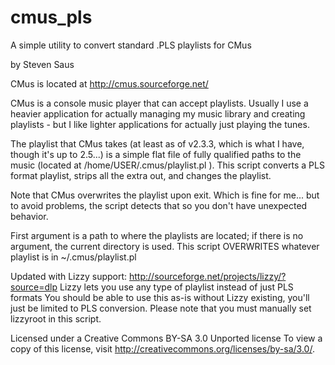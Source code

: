cmus_pls
========

A simple utility to convert standard .PLS playlists for CMus

by Steven Saus
 
CMus is located at http://cmus.sourceforge.net/

CMus is a console music player that can accept playlists.  Usually I use a 
heavier application for actually managing my music library and creating 
playlists - but I like lighter applications for actually just playing the
tunes.  

The playlist that CMus takes (at least as of v2.3.3, which is what I have, 
though it's up to 2.5...) is a simple flat file of fully qualified paths
to the music (located at /home/USER/.cmus/playlist.pl ).  This script converts
a PLS format playlist, strips all the extra out, and changes the playlist.

Note that CMus overwrites the playlist upon exit.  Which is fine for me...
but to avoid problems, the script detects that so you don't have unexpected
behavior.

First argument is a path to where the playlists are located;  if there is no
argument, the current directory is used.  This script OVERWRITES whatever
playlist is in ~/.cmus/playlist.pl

Updated with Lizzy support:  http://sourceforge.net/projects/lizzy/?source=dlp
Lizzy lets you use any type of playlist instead of just PLS formats
You should be able to use this as-is without Lizzy existing, you'll just be limited
to PLS conversion.  Please note that you must manually set lizzyroot in this script.

Licensed under a Creative Commons BY-SA 3.0 Unported license
To view a copy of this license, visit http://creativecommons.org/licenses/by-sa/3.0/.
